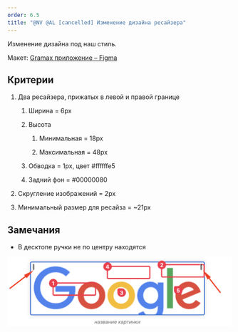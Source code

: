 ```yaml
---
order: 6.5
title: "@NV @AL [cancelled] Изменение дизайна ресайзера"
---
```


Изменение дизайна под наш стиль.

Макет: [Gramax приложение – Figma](https://www.figma.com/design/4ed1wT5Q53Q2ngP4Oex7f8/Gramax-приложение?node-id=2551-202&m=dev)

## Критерии

1. Два ресайзера, прижатых в левой и правой границе

   1. Ширина = 6px

   2. Высота

      1. Минимальная = 18px

      2. Максимальная = 48px

   3. Обводка = 1px, цвет #ffffffe5

   4. Задний фон = #00000080

2. Скругление изображений = 2px

3. Минимальный размер для ресайза = \~21px

## Замечания

-  В десктопе ручки не по центру находятся

![](./nv-al-a-izmenenie-dizayna-resayzera.png)
